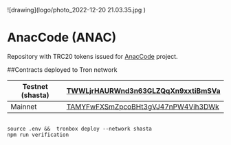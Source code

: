 ![drawing](logo/photo_2022-12-20 21.03.35.jpg )
# AnacCode (ANAC)

Repository with TRC20 tokens issued for  [AnacCode]( https://anaccode.com ) project. 

##Contracts deployed to Tron network 

| Testnet (shasta) | [TWWLjrHAURWnd3n63GLZQqXn9xxtiBmSVa](https://shasta.tronscan.org/#/contract/TWWLjrHAURWnd3n63GLZQqXn9xxtiBmSVa) |
|------------------|-----------------------------------------------------------------------------------------------------------------|
| Mainnet          | [TAMYFwFXSmZpcoBHt3gVJ47nPW4Vih3DWk](https://tronscan.org/#/contract/TAMYFwFXSmZpcoBHt3gVJ47nPW4Vih3DWk)        |



```shell

source .env &&  tronbox deploy --network shasta 
npm run verification

```
